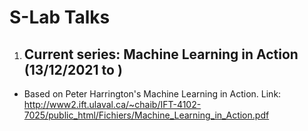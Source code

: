 # S-Lab Talks
1. ## Current series: Machine Learning in Action (13/12/2021 to ) 
- Based on Peter Harrington's Machine Learning in Action. Link: http://www2.ift.ulaval.ca/~chaib/IFT-4102-7025/public_html/Fichiers/Machine_Learning_in_Action.pdf
